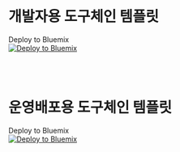 

# 개발자용 도구체인 템플릿
Deploy to Bluemix
<br/>
<a href="https://bluemix.net/deploy?repository=https://github.com/sdevopsadm/tool_template " target="_blank"><img src="http://bluemix.net/deploy/button.png" alt="Deploy to Bluemix"/><a/>

<br/>
<br/>

# 운영배포용 도구체인 템플릿
Deploy to Bluemix
<br/>
<a href="https://bluemix.net/deploy?repository=https://github.com/sdevopsadm/tool_template " target="_blank"><img src="http://bluemix.net/deploy/button.png" alt="Deploy to Bluemix"/><a/>

